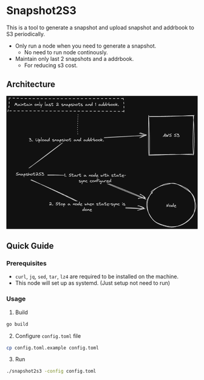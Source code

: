 # Snapshot2S3

This is a tool to generate a snapshot and upload snapshot and addrbook to S3 periodically.
- Only run a node when you need to generate a snapshot.
    - No need to run node continously.
- Maintain only last 2 snapshots and a addrbook.
    - For reducing s3 cost.

## Architecture

![Architecture](asset/architecture.png)

## Quick Guide

### Prerequisites

- `curl`, `jq`, `sed`, `tar`, `lz4` are required to be installed on the machine.
- This node will set up as systemd. (Just setup not need to run)

### Usage

1. Build

```bash
go build
```

2. Configure `config.toml` file

```bash
cp config.toml.example config.toml
```

3. Run

```bash
./snapshot2s3 -config config.toml
```
